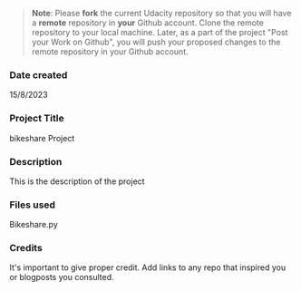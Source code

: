 >**Note**: Please **fork** the current Udacity repository so that you will have a **remote** repository in **your** Github account. Clone the remote repository to your local machine. Later, as a part of the project "Post your Work on Github", you will push your proposed changes to the remote repository in your Github account.

### Date created
15/8/2023

### Project Title
bikeshare Project 

### Description
This is the description of the project 
### Files used
Bikeshare.py 

### Credits
It's important to give proper credit. Add links to any repo that inspired you or blogposts you consulted.

